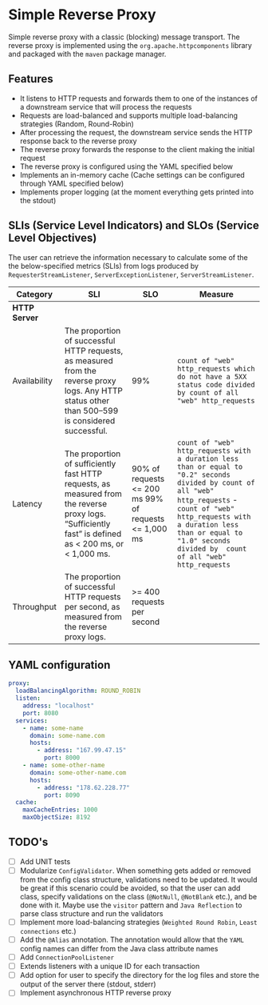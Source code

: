 # Simple Reverse Proxy

Simple reverse proxy with a classic (blocking) message transport. The reverse proxy is implemented using the `org.apache.httpcomponents` library and packaged with the `maven` package manager.

## Features
- It listens to HTTP requests and forwards them to one of the instances of a downstream service that will process the requests
- Requests are load-balanced and supports multiple load-balancing strategies (Random, Round-Robin)
- After processing the request, the downstream service sends the HTTP response back to the reverse proxy
- The reverse proxy forwards the response to the client making the initial request
- The reverse proxy is configured using the YAML specified below
- Implements an in-memory cache (Cache settings can be configured through YAML specified below)
- Implements proper logging (at the moment everything gets printed into the stdout)

## SLIs (Service Level Indicators) and SLOs (Service Level Objectives)

The user can retrieve the information necessary to calculate some of the the below-specified metrics (SLIs) from logs produced by `RequesterStreamListener`, `ServerExceptionListener`, `ServerStreamListener`.

| **Category**    | **SLI**                                                                                                                                                | **SLO**                                               | **Measure**                                                                                                                                                                                                                                                         |
|-----------------|--------------------------------------------------------------------------------------------------------------------------------------------------------|-------------------------------------------------------|---------------------------------------------------------------------------------------------------------------------------------------------------------------------------------------------------------------------------------------------------------------------|
| **HTTP Server** |                                                                                                                                                        |                                                       |                                                                                                                                                                                                                                                                     |
| Availability    | The proportion of successful HTTP requests, as measured from the reverse proxy logs. Any HTTP status other than 500–599 is considered successful.      | 99%                                                   | `count of "web" http_requests which do not have a 5XX status code divided by count of all "web" http_requests`                                                                                                                                                      |
| Latency         | The proportion of sufficiently fast HTTP requests, as measured from the reverse proxy logs. “Sufficiently fast” is defined as < 200 ms, or < 1,000 ms. | 90% of requests <= 200 ms 99% of requests <= 1,000 ms | `count of "web" http_requests with a duration less than or equal to "0.2" seconds divided by count of all "web" http_requests` - `count of "web" http_requests with  a duration less than or equal to  "1.0" seconds  divided by  count of all "web" http_requests` |
| Throughput      | The proportion of successful HTTP requests per second, as measured from the reverse proxy logs.                                                        | >= 400 requests per second                          |                                                                                                                                                                                                                                                                     |

## YAML configuration
```YAML
proxy:
  loadBalancingAlgorithm: ROUND_ROBIN
  listen:
    address: "localhost"
    port: 8080
  services:
    - name: some-name
      domain: some-name.com
      hosts:
        - address: "167.99.47.15"
          port: 8000
    - name: some-other-name
      domain: some-other-name.com
      hosts:
        - address: "178.62.228.77"
          port: 8090
  cache:
    maxCacheEntries: 1000
    maxObjectSize: 8192
```

## TODO's
- [ ] Add UNIT tests
- [ ] Modularize `ConfigValidator`. When something gets added or removed from the config class structure, validations need to be updated. It would be great if this scenario could be avoided, so that the user can add class, specify validations on the class (`@NotNull`, `@NotBlank` etc.), and be done with it. Maybe use the `visitor` pattern and `Java Reflection` to parse class structure and run the validators
- [ ] Implement more load-balancing strategies (`Weighted Round Robin`, `Least connections` etc.)
- [ ] Add the `@Alias` annotation. The annotation would allow that the `YAML` config names can differ from the Java class attribute names
- [ ] Add `ConnectionPoolListener`
- [ ] Extends listeners with a unique ID for each transaction
- [ ] Add option for user to specify the directory for the log files and store the output of the server there (stdout, stderr)
- [ ] Implement asynchronous HTTP reverse proxy

